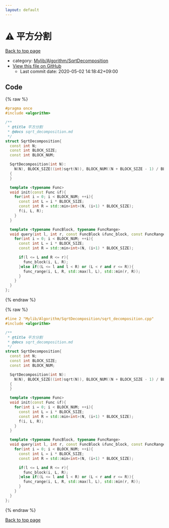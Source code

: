 ```yaml
---
layout: default
---
```


<!-- mathjax config similar to math.stackexchange -->
<script type="text/javascript" async
  src="https://cdnjs.cloudflare.com/ajax/libs/mathjax/2.7.5/MathJax.js?config=TeX-MML-AM_CHTML">
</script>
<script type="text/x-mathjax-config">
  MathJax.Hub.Config({
    TeX: { equationNumbers: { autoNumber: "AMS" }},
    tex2jax: {
      inlineMath: [ ['$','$'] ],
      processEscapes: true
    },
    "HTML-CSS": { matchFontHeight: false },
    displayAlign: "left",
    displayIndent: "2em"
  });
</script>

<script type="text/javascript" src="https://cdnjs.cloudflare.com/ajax/libs/jquery/3.4.1/jquery.min.js"></script>
<script src="https://cdn.jsdelivr.net/npm/jquery-balloon-js@1.1.2/jquery.balloon.min.js" integrity="sha256-ZEYs9VrgAeNuPvs15E39OsyOJaIkXEEt10fzxJ20+2I=" crossorigin="anonymous"></script>
<script type="text/javascript" src="../../../../assets/js/copy-button.js"></script>
<link rel="stylesheet" href="../../../../assets/css/copy-button.css" />


# :warning: 平方分割

<a href="../../../../index.html">Back to top page</a>

* category: <a href="../../../../index.html#c78b3868045887a7ae97845e4050078a">Mylib/Algorithm/SqrtDecomposition</a>
* <a href="{{ site.github.repository_url }}/blob/master/Mylib/Algorithm/SqrtDecomposition/sqrt_decomposition.cpp">View this file on GitHub</a>
    - Last commit date: 2020-05-02 14:18:42+09:00




## Code

<a id="unbundled"></a>
{% raw %}
```cpp
#pragma once
#include <algorithm>

/**
 * @title 平方分割
 * @docs sqrt_decomposition.md
 */
struct SqrtDecomposition{
  const int N;
  const int BLOCK_SIZE;
  const int BLOCK_NUM;

  SqrtDecomposition(int N):
    N(N), BLOCK_SIZE((int)sqrt(N)), BLOCK_NUM((N + BLOCK_SIZE - 1) / BLOCK_SIZE)
  {
  }

  template <typename Func>
  void init(const Func &f){
    for(int i = 0; i < BLOCK_NUM; ++i){
      const int L = i * BLOCK_SIZE;
      const int R = std::min<int>(N, (i+1) * BLOCK_SIZE);
      f(i, L, R);
    }
  }

  template <typename FuncBlock, typename FuncRange>
  void query(int l, int r, const FuncBlock &func_block, const FuncRange &func_range){ // [l, r)
    for(int i = 0; i < BLOCK_NUM; ++i){
      const int L = i * BLOCK_SIZE;
      const int R = std::min<int>(N, (i+1) * BLOCK_SIZE);

      if(l <= L and R <= r){
        func_block(i, L, R);
      }else if((L <= l and l < R) or (L < r and r <= R)){
        func_range(i, L, R, std::max(l, L), std::min(r, R));
      }
    }
  }
};

```
{% endraw %}

<a id="bundled"></a>
{% raw %}
```cpp
#line 2 "Mylib/Algorithm/SqrtDecomposition/sqrt_decomposition.cpp"
#include <algorithm>

/**
 * @title 平方分割
 * @docs sqrt_decomposition.md
 */
struct SqrtDecomposition{
  const int N;
  const int BLOCK_SIZE;
  const int BLOCK_NUM;

  SqrtDecomposition(int N):
    N(N), BLOCK_SIZE((int)sqrt(N)), BLOCK_NUM((N + BLOCK_SIZE - 1) / BLOCK_SIZE)
  {
  }

  template <typename Func>
  void init(const Func &f){
    for(int i = 0; i < BLOCK_NUM; ++i){
      const int L = i * BLOCK_SIZE;
      const int R = std::min<int>(N, (i+1) * BLOCK_SIZE);
      f(i, L, R);
    }
  }

  template <typename FuncBlock, typename FuncRange>
  void query(int l, int r, const FuncBlock &func_block, const FuncRange &func_range){ // [l, r)
    for(int i = 0; i < BLOCK_NUM; ++i){
      const int L = i * BLOCK_SIZE;
      const int R = std::min<int>(N, (i+1) * BLOCK_SIZE);

      if(l <= L and R <= r){
        func_block(i, L, R);
      }else if((L <= l and l < R) or (L < r and r <= R)){
        func_range(i, L, R, std::max(l, L), std::min(r, R));
      }
    }
  }
};

```
{% endraw %}

<a href="../../../../index.html">Back to top page</a>

